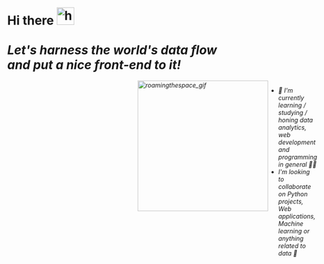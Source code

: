<h1>Hi there <img alt="handwave" src="https://github.com/TheDudeThatCode/TheDudeThatCode/blob/master/Assets/Hi.gif" width='40'" /> <br/><br/>
   <i>Let's harness the world's data flow and put a nice front-end to it!<i></h1>
<div></div>

<div style="display: flex">
<img align="right" alt="roamingthespace_gif" src="https://media3.giphy.com/media/xT8qBhrlNooHBYR9f2/giphy.gif" width="300" style="margin-left: 300px"/>
    
<br/>
<ul>
  <li>🔭 I'm currently learning / studying / honing data analytics, web development and programming in general 👨‍🎓</li>
  <li>I'm looking to collaborate on Python projects, Web applications, Machine learning or anything related to data  📙</li>
</ul>

</div>
  

<!--
**vlad-lis/vlad-lis** is a ✨ _special_ ✨ repository because its `README.md` (this file) appears on your GitHub profile.

Here are some ideas to get you started:

- 🔭 I’m currently working on ...
- 🌱 I’m currently learning ...
- 👯 I’m looking to collaborate on ...
- 🤔 I’m looking for help with ...
- 💬 Ask me about ...
- 📫 How to reach me: ...
- 😄 Pronouns: ...
- ⚡ Fun fact: ...
-->
